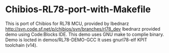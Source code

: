 Chibios-RL78-port-with-Makefile
===============================

This is port of Chibios for RL78 MCU, provided by lbednarz http://svn.code.sf.net/p/chibios/svn/branches/rl78_dev
lbednarz provided demo using Code:Blocks IDE. This demo uses GNU make to complie binary.
Demo is locted in demos/RL78-DEMO-GCC
It uses gnurl78-elf KPIT toolchain (v14).
